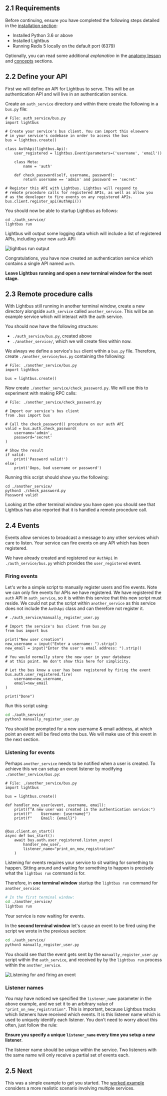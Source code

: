 ## 2.1 Requirements

Before continuing, ensure you have completed the following steps detailed in
the [installation section](/tutorial/installation.md):

* Installed Python 3.6 or above
* Installed Lightbus
* Running Redis 5 locally on the default port (6379)

Optionally, you can read some additional *explanation* in the
[anatomy lesson] and [concepts] sections.

## 2.2 Define your API

First we will define an API for Lightbus to serve.
This will be an authentication API and will live in an 
authentication service.

Create an `auth_service` directory and within there create 
the following in a `bus.py` file:

```python3
# File: auth_service/bus.py
import lightbus

# Create your service's bus client. You can import this elsewere
# in your service's codebase in order to access the bus
bus = lightbus.create()

class AuthApi(lightbus.Api):
    user_registered = lightbus.Event(parameters=('username', 'email'))

    class Meta:
        name = 'auth'

    def check_password(self, username, password):
        return username == 'admin' and password == 'secret'

# Register this API with Lightbus. Lightbus will respond to 
# remote procedure calls for registered APIs, as well as allow you 
# as the developer to fire events on any registered APIs.
bus.client.register_api(AuthApi())
```

You should now be able to startup Lightbus as follows:

```
cd ./auth_service/
lightbus run
```

Lightbus will output some logging data which will include a list of
registered APIs, including your new `auth` API:

![lightbus run output][lightbus-run]

Congratulations, you have now created an authentication service 
which contains a single API named `auth`.

**Leave Lightbus running and open a new terminal window for the next stage.**

## 2.3 Remote procedure calls

With Lightbus still running in another terminal window, 
create a new directory alongside `auth_service` 
called `another_service`. This will be an example service which will 
interact with the auth service. 

You should now have the following structure:

* `./auth_service/bus.py`, created above
* `./another_service/`, which we will create files within now.

We always we define a service's `bus` client within a `bus.py` file.
Therefore, create `./another_service/bus.py` containing the following:

```python3
# File: ./another_service/bus.py
import lightbus

bus = lightbus.create()
```

Now create `./another_service/check_password.py`. We will use this 
to experiment with making RPC calls:

```python3
# File: ./another_service/check_password.py

# Import our service's bus client
from .bus import bus

# Call the check_password() procedure on our auth API
valid = bus.auth.check_password(
    username='admin',
    password='secret'
)

# Show the result
if valid:
    print('Password valid!')
else:
    print('Oops, bad username or password')
```

Running this script should show you the following:
    
    cd ./another_service/
    python3 ./check_password.py
    Password valid!

Looking at the other terminal window you have open you should see that
Lightbus has also reported that it is handled a remote procedure call.

## 2.4 Events

Events allow services to broadcast a message to any other services which
care to listen. Your service can fire events on any API which has been registered.

We have already created and registered our `AuthApi` in `./auth_service/bus.py` 
which provides the `user_registered` event.

### Firing events

Let's write a simple script to manually register users and fire events. Note we can only 
fire events for APIs we have registered. We have registered the `auth` API in `auth_service`, 
so it is within this service that this new script must reside. We could not put the script 
within `another_service` as this service does not include the `AuthApi` class and can therefore not 
register it.


```python3
# ./auth_service/manually_register_user.py

# Import the service's bus client from bus.py
from bus import bus

print("New user creation")
new_username = input("Enter a username: ").strip()
new_email = input("Enter the user's email address: ").strip()

# You would normally store the new user in your database
# at this point. We don't show this here for simplicity.

# Let the bus know a user has been registered by firing the event
bus.auth.user_registered.fire(
    username=new_username,
    email=new_email
)

print("Done")
```

Run this script using:

```bash
cd ./auth_service/
python3 manually_register_user.py
```

You should be prompted for a new username & email address, at which point an event will be 
fired onto the bus. We will make use of this event in the next section.

### Listening for events

Perhaps `another_service` needs to be notified when a user is created. To achieve this 
we can setup an event listener by modifying `./another_service/bus.py`:

```python3
# File: ./another_service/bus.py
import lightbus

bus = lightbus.create()

def handler_new_user(event, username, email):
    print(f"A new user was created in the authentication service:")
    print(f"    Username: {username}")
    print(f"    Email: {email}")


@bus.client.on_start()
async def bus_start():
    await bus.auth.user_registered.listen_async(
        handler_new_user,
        listener_name="print_on_new_registration"
    )
```

Listening for events requires your service to sit waiting for something to 
happen. Sitting around and waiting for something to happen is precisely 
what the `lightbus run` command is for. 

Therefore, in **one terminal window** startup the `lightbus run` command for 
`another_service`:

```bash
# In the first terminal window:
cd ./another_service/
lightbus run
```

Your service is now waiting for events.

In the **second terminal window** let's cause an event to be fired 
using the script we wrote in the previous section:

```bash
cd ./auth_service/
python3 manually_register_user.py
``` 

You should see that the event gets sent by the `manually_register_user.py` script within the 
`auth_service`, and received by by the `lightbus run` process within the `another_service`.

![Listening for and firing an event][events]

### Listener names

You may have noticed we specified the `listener_name` parameter in the above example, 
and we set it to an arbitrary value of `"print_on_new_registration"`. This is important, because Lightbus tracks 
which listeners have received which events. It is this listener name which is used to 
uniquely identify each listener. You don't need to worry about this often, just follow the rule:

**Ensure you specify a unique `listener_name` every time you setup a new listener**.

The listener name should be unique within the service. Two listeners with the same name 
will only receive a partial set of events each.

## 2.5 Next

This was a simple example to get you started. The [worked example] considers
a more realistic scenario involving multiple services.


[lightbus-run]: /static/images/quickstart-lightbus-run.png
[events]: /static/images/quickstart-events.png
[anatomy lesson]: /explanation/anatomy-lesson.md
[concepts]: /explanation/concepts.md
[worked example]: worked-example.md
[authoritative]: /explanation/apis.md#authoritativenon-authoritative-apis
